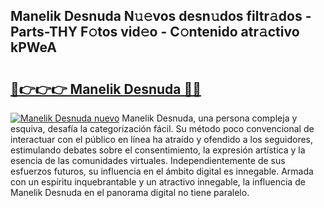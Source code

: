 ## Manelik Desnuda N𝚞𝚎vos desn𝚞dos filtr𝚊dos - Parts-THY F𝚘tos vid𝚎o - C𝚘ntenido atr𝚊ctivo kPWeA

# <h2><a href="http://mb7evw.tromn.icu/?c=Manelik+Desnuda">🔗👉👉👉 Manelik Desnuda 🔗🔗</a></h2>

[![Manelik Desnuda nuevo](https://i.imgur.com/pEAQMta.gif)](http://mb7evw.tromn.icu/?c=Manelik+Desnuda)
Manelik Desnuda, una persona compleja y esquiva, desafía la categorización fácil. Su método poco convencional de interactuar con el público en línea ha atraído y ofendido a los seguidores, estimulando debates sobre el consentimiento, la expresión artística y la esencia de las comunidades virtuales. Independientemente de sus esfuerzos futuros, su influencia en el ámbito digital es innegable. Armada con un espíritu inquebrantable y un atractivo innegable, la influencia de Manelik Desnuda en el panorama digital no tiene paralelo.
